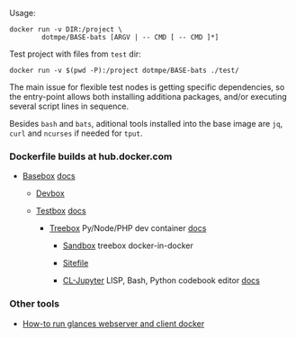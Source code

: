 Usage:
```
docker run -v DIR:/project \
		dotmpe/BASE-bats [ARGV | -- CMD [ -- CMD ]*]
```

Test project with files from `test` dir:
```
docker run -v $(pwd -P):/project dotmpe/BASE-bats ./test/
```

The main issue for flexible test nodes is getting specific dependencies, so the
entry-point allows both installing additiona packages, and/or executing several
script lines in sequence.

Besides `bash` and `bats`, aditional tools installed into the base image are
`jq`, `curl` and `ncurses` if needed for ``tput``.

### Dockerfile builds at hub.docker.com

- [Basebox](https://hub.docker.com/r/dotmpe/basebox) [docs](ReadMe-basebox.md)

  - [Devbox](https://hub.docker.com/r/dotmpe/devbox)
  - [Testbox](https://hub.docker.com/r/dotmpe/testbox) [docs](ReadMe-testbox.md)

    - [Treebox](https://hub.docker.com/r/dotmpe/treebox) Py/Node/PHP dev container [docs](ReadMe-treebox.md)

      - [Sandbox](https://hub.docker.com/r/dotmpe/sandbox) treebox docker-in-docker
      - [Sitefile](https://hub.docker.com/r/dotmpe/node-sitefile)

      - [CL-Jupyter](https://hub.docker.com/r/dotmpe/cl-jupyter) LISP, Bash, Python codebook editor [docs](ReadMe-cl-jupyter.md)

### Other tools

- [How-to run glances webserver and client docker](https://gist.github.com/dotmpe/526c19c6edcc434a654fa24ea1c7e7dd)
